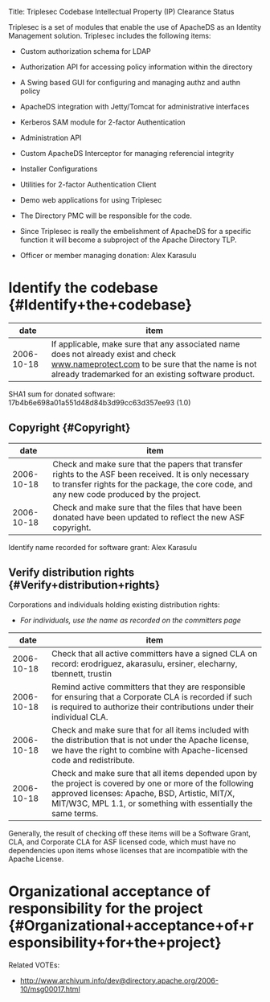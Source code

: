 Title: Triplesec Codebase Intellectual Property (IP) Clearance Status


Triplesec is a set of modules that enable the use of ApacheDS as an Identity Management solution. Triplesec includes the following items:



- Custom authorization schema for LDAP

- Authorization API for accessing policy information within the directory

- A Swing based GUI for configuring and managing authz and authn policy

- ApacheDS integration with Jetty/Tomcat for administrative interfaces

- Kerberos SAM module for 2-factor Authentication

- Administration API

- Custom ApacheDS Interceptor for managing referencial integrity

- Installer Configurations

- Utilities for 2-factor Authentication Client

- Demo web applications for using Triplesec


- The Directory PMC will be responsible for the code.


- Since Triplesec is really the embelishment of ApacheDS for a specific function it will become a subproject of the Apache Directory TLP.


- Officer or member managing donation: Alex Karasulu

# Identify the codebase {#Identify+the+codebase}

| date | item |
|------|------|
| 2006-10-18 | If applicable, make sure that any associated name does not already exist and check www.nameprotect.com to be sure that the name is not already trademarked for an existing software product. |

SHA1 sum for donated software: 17b4b6e698a01a551d48d84b3d99cc63d357ee93 (1.0)


## Copyright {#Copyright}

| date | item |
|------|------|
| 2006-10-18 | Check and make sure that the papers that transfer rights to the ASF been received. It is only necessary to transfer rights for the package, the core code, and any new code produced by the project. |
| 2006-10-18 | Check and make sure that the files that have been donated have been updated to reflect the new ASF copyright. |

Identify name recorded for software grant: Alex Karasulu


## Verify distribution rights {#Verify+distribution+rights}

Corporations and individuals holding existing distribution rights:



-  _For individuals, use the name as recorded on the committers page_ 

| date | item |
|------|------|
| 2006-10-18 | Check that all active committers have a signed CLA on record: erodriguez, akarasulu, ersiner, elecharny, tbennett, trustin |
| 2006-10-18 | Remind active committers that they are responsible for ensuring that a Corporate CLA is recorded if such is required to authorize their contributions under their individual CLA. |
| 2006-10-18 | Check and make sure that for all items included with the distribution that is not under the Apache license, we have the right to combine with Apache-licensed code and redistribute. |
| 2006-10-18 | Check and make sure that all items depended upon by the project is covered by one or more of the following approved licenses: Apache, BSD, Artistic, MIT/X, MIT/W3C, MPL 1.1, or something with essentially the same terms. |

Generally, the result of checking off these items will be a Software Grant, CLA, and Corporate CLA for ASF licensed code, which must have no dependencies upon items whose licenses that are incompatible with the Apache License.


# Organizational acceptance of responsibility for the project {#Organizational+acceptance+of+responsibility+for+the+project}

Related VOTEs:



- http://www.archivum.info/dev@directory.apache.org/2006-10/msg00017.html
